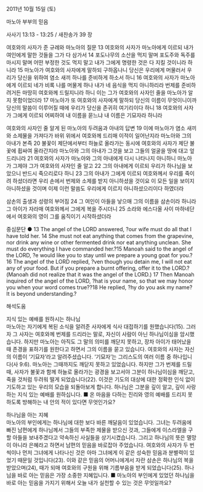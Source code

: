 2011년 10월 15일 (토)

마노아 부부의 믿음



사사기 13:13 - 13:25 / 새찬송가 39 장


여호와의 사자가 준 규례와 마노아의 질문
13 여호와의 사자가 마노아에게 이르되 내가 여인에게 말한 것들을 그가 다 삼가서 14 포도나무의 소산을 먹지 말며 포도주와 독주를 마시지 말며 어떤 부정한 것도 먹지 말고 내가 그에게 명령한 것은 다 지킬 것이니라 하니라 15 마노아가 여호와의 사자에게 말하되 구하옵나니 당신은 우리에게 머물러서 우리가 당신을 위하여 염소 새끼 하나를 준비하게 하소서 하니 16 여호와의 사자가 마노아에게 이르되 네가 비록 나를 머물게 하나 내가 네 음식을 먹지 아니하리라 번제를 준비하려거든 마땅히 여호와께 드릴지니라 하니 이는 그가 여호와의 사자인 줄을 마노아가 알지 못함이었더라 17 마노아가 또 여호와의 사자에게 말하되 당신의 이름이 무엇이니이까 당신의 말씀이 이루어질 때에 우리가 당신을 존귀히 여기리이다 하니 18 여호와의 사자가 그에게 이르되 어찌하여 내 이름을 묻느냐 내 이름은 기묘자라 하니라

여호와의 사자인 줄 알게 된 마노아의 두려움과 아내의 답변
19 이에 마노아가 염소 새끼와 소제물을 가져다가 바위 위에서 여호와께 드리매 이적이 일어난지라 마노아와 그의 아내가 본즉 20 불꽃이 제단에서부터 하늘로 올라가는 동시에 여호와의 사자가 제단 불꽃에 휩싸여 올라간지라 마노아와 그의 아내가 그것을 보고 그들의 얼굴을 땅에 대고 엎드리니라 21 여호와의 사자가 마노아와 그의 아내에게 다시 나타나지 아니하니 마노아가 그제야 그가 여호와의 사자인 줄 알고 22 그의 아내에게 이르되 우리가 하나님을 보았으니 반드시 죽으리로다 하니 23 그의 아내가 그에게 이르되 여호와께서 우리를 죽이려 하셨더라면 우리 손에서 번제와 소제를 받지 아니하셨을 것이요 이 모든 일을 보이지 아니하셨을 것이며 이제 이런 말씀도 우리에게 이르지 아니하셨으리이다 하였더라

삼손의 출생과 성령의 부어짐
24 그 여인이 아들을 낳으매 그의 이름을 삼손이라 하니라 그 아이가 자라매 여호와께서 그에게 복을 주시더니 25 소라와 에스다올 사이 마하네단에서 여호와의 영이 그를 움직이기 시작하셨더라

중심문단 ● 13 The angel of the LORD answered, ?our wife must do all that I have told her. 14 She must not eat anything that comes from the grapevine, nor drink any wine or other fermented drink nor eat anything unclean. She must do everything I have commanded her.?15 Manoah said to the angel of the LORD, ?e would like you to stay until we prepare a young goat for you.?16 The angel of the LORD replied, ?ven though you detain me, I will not eat any of your food. But if you prepare a burnt offering, offer it to the LORD.?(Manoah did not realize that it was the angel of the LORD.) 17 Then Manoah inquired of the angel of the LORD, ?hat is your name, so that we may honor you when your word comes true??18 He replied, ?hy do you ask my name? It is beyond understanding.?

해석도움





지식 있는 예배를 원하시는 하나님  
마노아는 자기에게 복된 소식을 알려준 사자에게 식사 대접하기를 원했습니다(15). 그러자 그 사자는 여호와께 번제를 드리라는 말로, 자신이 사람이 아닌 하나님이심을 암시했습니다. 하지만 마노아는 아직도 그 말의 의미를 깨닫지 못하고, 장차 아이가 태어났을 때 존경을 표하기를 원한다고 하면서 그의 이름을 묻고 있습니다. 여호와의 사자는 자신의 이름이 ‘기묘자’라고 알려주셨습니다. ‘기묘자’는 그리스도의 여러 이름 중 하나입니다(사 9:6). 마노아는 그때까지도 깨닫지 못하고 있었습니다. 하지만 그가 번제를 드릴 때, 사자가 불꽃과 함께 하늘로 올라가는 광경을 보고서야 그분이 하나님이심을 깨닫고, 죽을 것처럼 두려워 떨게 되었습니다(22). 이것은 기도의 대상에 대한 정확한 인식 없이 기도하고 있는 우리의 모습을 되돌아보게 합니다. 하나님은 그분을 깊이 알고, 깊이 사랑하는 지식 있는 예배를 원하십니다.
■ 온 마음을 다하는 진리와 영의 예배를 드리지 못하도록 방해하는 내 안의 적이 있다면 무엇인가요?

하나님을 아는 지혜  
마노아의 부인에게는 하나님에 대한 보다 바른 깨달음이 있었습니다. 그녀는 두려움에 빠진 남편에게 하나님께서 그들의 부족한 제물을 받으신 것과, 그들에게 이스라엘을 구할 아들을 보내주겠다고 약속하신 사실들을 상기시켰습니다. 그리고 하나님의 뜻은 멸망이 아니라 은혜라고 하면서 남편의 믿음을 바로잡아 주었습니다. 여호와의 사자가 두 번씩이나 먼저 그녀에게 나타나신 것은 아마 그녀에게 이 같은 성숙한 믿음과 분별력이 있었기 때문일 것입니다(23). 이와 같은 믿음의 어머니에게서 자란 삼손은 하나님의 복을 받았으며(24), 때가 되매 여호와의 구원을 위해 기름부음을 받게 되었습니다(25). 하나님을 바로 아는 믿음은 가장 소중한 지혜입니다.
■ 마노아의 부인에게 있었던 하나님을 바로 아는 믿음을 가지기 위해서 오늘 내가 실천할 수 있는 것은 무엇일까요?